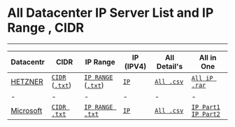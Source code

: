 # All Datacenter IP Server List and IP Range , CIDR

---

| Datacentr | CIDR | IP Range | IP (IPV4) | All Detail's | All in One |
| ---       | ---  | ---      | ---       | ---        | --- |
| [HETZNER](https://github.com/Pymmdrza/Datacenter_List_DataBase_IP/tree/mainx/Hetzner)   | [`CIDR`](https://github.com/Pymmdrza/Datacenter_List_DataBase_IP/blob/mainx/Hetzner/CIDR.md) ([`.txt`](https://github.com/Pymmdrza/Datacenter_List_DataBase_IP/blob/mainx/Hetzner/CIDR.txt)) | [`IP RANGE`](https://github.com/Pymmdrza/Datacenter_List_DataBase_IP/blob/mainx/Hetzner/IPRANGE.md) ([`.txt`](https://github.com/Pymmdrza/Datacenter_List_DataBase_IP/blob/mainx/Hetzner/IP-Range.txt)) | [`IP`](https://github.com/Pymmdrza/Datacenter_List_DataBase_IP/blob/mainx/Hetzner/ip.md)| [`All .csv`](https://github.com/Pymmdrza/Datacenter_List_DataBase_IP/blob/mainx/Hetzner/CIDR-Range.csv) | [`All iP .rar`](https://github.com/Pymmdrza/Datacenter_List_DataBase_IP/blob/mainx/Hetzner/hetznerAllip.rar)   |
|- |-| -| - |-| - |
| [Microsoft](https://github.com/Pymmdrza/Datacenter_List_DataBase_IP/tree/mainx/Microsoft) | [`CIDR .txt`](https://github.com/Pymmdrza/Datacenter_List_DataBase_IP/blob/mainx/Microsoft/CIDR.txt) | [`IP RANGE .txt`](https://github.com/Pymmdrza/Datacenter_List_DataBase_IP/blob/mainx/Microsoft/IP-RANGE.txt) | [`IP`](https://github.com/Pymmdrza/Datacenter_List_DataBase_IP/blob/mainx/Microsoft/IP.md) | [`All .csv`](https://github.com/Pymmdrza/Datacenter_List_DataBase_IP/blob/mainx/Microsoft/ALLCIDR.csv) | [`IP Part1`](https://github.com/Pymmdrza/Datacenter_List_DataBase_IP/blob/mainx/Microsoft/IPListMicrosoft.part01.rar) [`IP Part2`](https://github.com/Pymmdrza/Datacenter_List_DataBase_IP/blob/mainx/Microsoft/IPListMicrosoft.part02.rar) |
